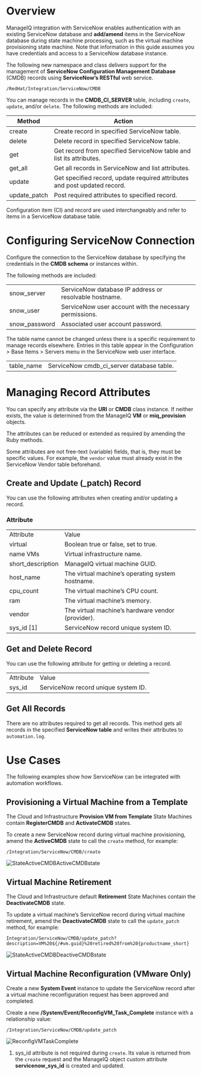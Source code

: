 # Overview

ManageIQ integration with ServiceNow enables authentication with an
existing ServiceNow database and **add/amend** items in the ServiceNow
database during state machine processing, such as the virtual machine
provisioning state machine. Note that information in this guide assumes
you have credentials and access to a ServiceNow database instance.

The following new namespace and class delivers support for the
management of **ServiceNow Configuration Management Database** (CMDB)
records using **ServiceNow’s RESTful** web service.

    /RedHat/Integration/ServiceNow/CMDB

You can manage records in the **CMDB\_CI\_SERVER** table, including
`create`, `update`, and/or `delete`. The following methods are included:

| Method        | Action                                                                    |
| ------------- | ------------------------------------------------------------------------- |
| create        | Create record in specified ServiceNow table.                              |
| delete        | Delete record in specified ServiceNow table.                              |
| get           | Get record from specified ServiceNow table and list its attributes.       |
| get\_all      | Get all records in ServiceNow and list attributes.                        |
| update        | Get specified record, update required attributes and post updated record. |
| update\_patch | Post required attributes to specified record.                             |

<div class="note">

Configuration item (CI) and record are used interchangeably and refer to
items in a ServiceNow database table.

</div>

# Configuring ServiceNow Connection

Configure the connection to the ServiceNow database by specifying the
credentials in the **CMDB schema** or instances within.

The following methods are included:

|                |                                                         |
| -------------- | ------------------------------------------------------- |
| snow\_server   | ServiceNow database IP address or resolvable hostname.  |
| snow\_user     | ServiceNow user account with the necessary permissions. |
| snow\_password | Associated user account password.                       |

The table name cannot be changed unless there is a specific requirement
to manage records elsewhere. Entries in this table appear in the
<span class="menuchoice">Configuration \> Base Items \> Servers</span>
menu in the ServiceNow web user interface.

|             |                                             |
| ----------- | ------------------------------------------- |
| table\_name | ServiceNow cmdb\_ci\_server database table. |

# Managing Record Attributes

You can specify any attribute via the **URI** or **CMDB** class
instance. If neither exists, the value is determined from the ManageIQ
**VM** or **miq\_provision** objects.

The attributes can be reduced or extended as required by amending the
Ruby methods.

<div class="note">

Some attributes are not free-text (variable) fields, that is, they must
be specific values. For example, the `vendor` value must already exist
in the ServiceNow Vendor table beforehand.

</div>

## Create and Update (\_patch) Record

You can use the following attributes when creating and/or updating a
record.

### Attribute

|                    |                                                   |
| ------------------ | ------------------------------------------------- |
| Attribute          | Value                                             |
| virtual            | Boolean true or false, set to true.               |
| name VMs           | Virtual infrastructure name.                      |
| short\_description | ManageIQ virtual machine GUID.                    |
| host\_name         | The virtual machine’s operating system hostname.  |
| cpu\_count         | The virtual machine’s CPU count.                  |
| ram                | The virtual machine’s memory.                     |
| vendor             | The virtual machine’s hardware vendor (provider). |
| sys\_id \[1\]      | ServiceNow record unique system ID.               |

## Get and Delete Record

You can use the following attribute for getting or deleting a record.

|           |                                     |
| --------- | ----------------------------------- |
| Attribute | Value                               |
| sys\_id   | ServiceNow record unique system ID. |

## Get All Records

There are no attributes required to get all records. This method gets
all records in the specified **ServiceNow table** and writes their
attributes to `automation.log`.

# Use Cases

The following examples show how ServiceNow can be integrated with
automation workflows.

## Provisioning a Virtual Machine from a Template

The Cloud and Infrastructure **Provision VM from Template** State
Machines contain **RegisterCMDB** and **ActivateCMDB** states.

To create a new ServiceNow record during virtual machine provisioning,
amend the **ActiveCMDB** state to call the `create` method, for example:

    /Integration/ServiceNow/CMDB/create

![StateActiveCMDBActiveCMDBstate](images/6667.png)

## Virtual Machine Retirement

The Cloud and Infrastructure default **Retirement** State Machines
contain the **DeactivateCMDB** state.

To update a virtual machine’s ServiceNow record during virtual machine
retirement, amend the **DeactivateCMDB** state to call the
`update_patch` method, for example:

    Integration/ServiceNow/CMDB/update_patch?description=VM%20${/#vm.guid}%20retired%20from%20{productname_short}

![StateActiveCMDBDeactiveCMDBstate](images/6668.png)

## Virtual Machine Reconfiguration (VMware Only)

Create a new **System Event** instance to update the ServiceNow record
after a virtual machine reconfiguration request has been approved and
completed.

Create a new **/System/Event/ReconfigVM\_Task\_Complete** instance with
a relationship value:

    /Integration/ServiceNow/CMDB/update_patch

![ReconfigVMTaskComplete](images/6670.png)

1.  sys\_id attribute is not required during `create`. Its value is
    returned from the `create` request and the ManageIQ object custom
    attribute **servicenow\_sys\_id** is created and updated.
